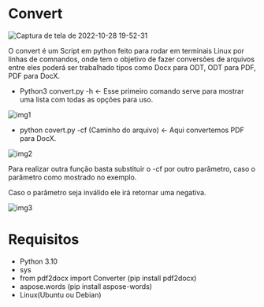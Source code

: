 # Convert

![Captura de tela de 2022-10-28 19-52-31](https://user-images.githubusercontent.com/96485637/198747749-cd704da5-82b1-47fc-a1df-6ae1a4fac63f.png)

O convert é um Script em python feito para rodar em terminais Linux por linhas de comnandos, onde tem o objetivo 
de fazer conversões de arquivos entre eles poderá ser trabalhado tipos como Docx para ODT, ODT para PDF, PDF para DocX.

* Python3 convert.py -h    <- Esse primeiro comando serve para mostrar uma lista com todas as opções para uso. 

![img1](https://user-images.githubusercontent.com/96485637/198747915-8fbe1e32-74b1-48b1-ad10-fc7cf73a6ea2.png)


* python covert.py -cf (Caminho do arquivo) <- Aqui convertemos PDF para DocX.


![img2](https://user-images.githubusercontent.com/96485637/198748079-a4056bcb-4b24-461e-a592-03324473124c.png)


Para realizar outra função basta substituir o -cf por outro parâmetro, caso o parâmetro como mostrado no exemplo. 

Caso o parâmetro seja inválido ele irá retornar uma negativa.

![img3](https://user-images.githubusercontent.com/96485637/198748205-82b34ed5-0fa3-4bd0-ad60-8f6b511f6eca.png)


# Requisitos

* Python 3.10
* sys 
* from pdf2docx import Converter (pip install pdf2docx)
* aspose.words (pip install aspose-words)
* Linux(Ubuntu ou Debian)

